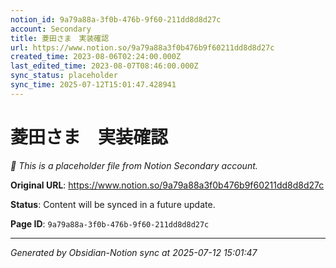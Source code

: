 ```yaml
---
notion_id: 9a79a88a-3f0b-476b-9f60-211dd8d8d27c
account: Secondary
title: 菱田さま　実装確認
url: https://www.notion.so/9a79a88a3f0b476b9f60211dd8d8d27c
created_time: 2023-08-06T02:24:00.000Z
last_edited_time: 2023-08-07T08:46:00.000Z
sync_status: placeholder
sync_time: 2025-07-12T15:01:47.428941
---
```


# 菱田さま　実装確認

*🔄 This is a placeholder file from Notion Secondary account.*

**Original URL**: https://www.notion.so/9a79a88a3f0b476b9f60211dd8d8d27c

**Status**: Content will be synced in a future update.

**Page ID**: `9a79a88a-3f0b-476b-9f60-211dd8d8d27c`

---

*Generated by Obsidian-Notion sync at 2025-07-12 15:01:47*
